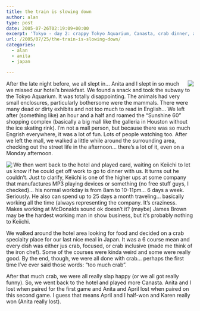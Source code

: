 ```yaml
---
title: the train is slowing down
author: alan
type: post
date: 2005-07-26T02:19:09+00:00
excerpt: 'Tokyo - day 2: crappy Tokyo Aquarium, Canasta, crab dinner, and more Canasta'
url: /2005/07/25/the-train-is-slowing-down/
categories:
  - alan
  - anita
  - japan

---
```

[<img src="https://zeroasterisk.com/photos/albums/Japan2005-Tokyo/DSC01121.thumb.jpg" align="right" />][1] After the late night before, we all slept in… Anita and I slept in so much we missed our hotel’s breakfast. We found a snack and took the subway to the Tokyo Aquarium. It was totally disappointing. The animals had very small enclosures, particularly bothersome were the mammals. There were many dead or dirty exhibits and not too much to read in English… We left after (something like) an hour and a half and roamed the “Sunshine 60” shopping complex (basically a big mall like the galleria in Houston without the ice skating rink). I’m not a mall person, but because there was so much Engrish everywhere, it was a lot of fun. Lots of people watching too. After we left the mall, we walked a little while around the surrounding area, checking out the street life in the afternoon… there’s a lot of it, even on a Monday afternoon.

[<img src="https://zeroasterisk.com/photos/albums/Japan2005-Tokyo/DSC01094.thumb.jpg" align="left" />][2] We then went back to the hotel and played card, waiting on Keiichi to let us know if he could get off work to go to dinner with us. It turns out he couldn’t. Just to clarify, Keiichi is one of the higher ups at some company that manufactures MP3 playing devices or something (no free stuff guys, I checked)… his normal workday is from 8am to 10-11pm… 6 days a week. Seriously. He also can spend up to 25 days a month traveling… basically working all the time (always representing the company. It’s craziness. Makes working at McDonalds sound ok doesn’t it? (maybe) James Brown may be the hardest working man in show business, but it’s probably nothing to Keiichi.

We walked around the hotel area looking for food and decided on a crab specialty place for our last nice meal in Japan. It was a 6 course mean and every dish was either jus crab, focused, or crab inclusive (made me think of the iron chef). Some of the courses were kinda weird and some were really good. By the end, though, we were all done with crab… perhaps the first time I’ve ever said those words: “too much crab”.

After that much crab, we were all really slap happy (or we all got really funny). So, we went back to the hotel and played more Canasta. Anita and I lost when paired for the first game and Anita and April lost when paired on this second game. I guess that means April and I half-won and Karen really won (Anita really lost).


 [1]: https://zeroasterisk.com/photos/view_photo.php?set_albumName=Japan2005-Tokyo&id=DSC01121
 [2]: https://zeroasterisk.com/photos/view_photo.php?set_albumName=Japan2005-Tokyo&id=DSC01094
